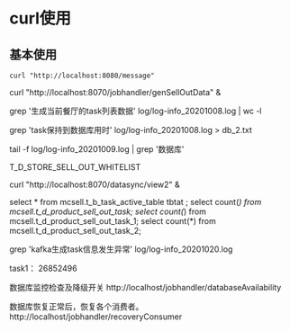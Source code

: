 # curl使用

## 基本使用
```
curl "http://localhost:8080/message"
```

curl "http://localhost:8070/jobhandler/genSellOutData" &

grep '生成当前餐厅的task列表数据' log/log-info_20201008.log | wc -l

grep 'task保持到数据库用时' log/log-info_20201008.log > db_2.txt


tail -f log/log-info_20201009.log | grep '数据库'


T_D_STORE_SELL_OUT_WHITELIST


curl "http://localhost:8070/datasync/view2" &


select * from mcsell.t_b_task_active_table tbtat ;
select count(*) from mcsell.t_d_product_sell_out_task;
select count(*) from mcsell.t_d_product_sell_out_task_1;
select count(*) from mcsell.t_d_product_sell_out_task_2;



grep 'kafka生成task信息发生异常' log/log-info_20201020.log


task1： 26852496

数据库监控检查及降级开关
http://localhost/jobhandler/databaseAvailability

数据库恢复正常后，恢复各个消费者。
http://localhost/jobhandler/recoveryConsumer